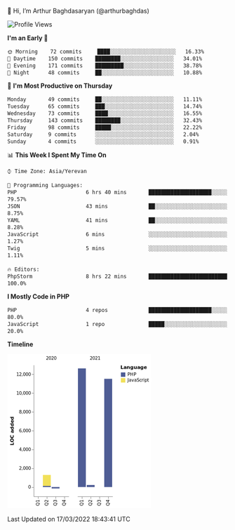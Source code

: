 👋 Hi, I’m Arthur Baghdasaryan (@arthurbaghdas)


<!--START_SECTION:waka-->
![Profile Views](http://img.shields.io/badge/Profile%20Views-0-blue)

**I'm an Early 🐤** 

```text
🌞 Morning    72 commits     ████░░░░░░░░░░░░░░░░░░░░░   16.33% 
🌆 Daytime    150 commits    ████████░░░░░░░░░░░░░░░░░   34.01% 
🌃 Evening    171 commits    █████████░░░░░░░░░░░░░░░░   38.78% 
🌙 Night      48 commits     ██░░░░░░░░░░░░░░░░░░░░░░░   10.88%

```
📅 **I'm Most Productive on Thursday** 

```text
Monday       49 commits     ██░░░░░░░░░░░░░░░░░░░░░░░   11.11% 
Tuesday      65 commits     ███░░░░░░░░░░░░░░░░░░░░░░   14.74% 
Wednesday    73 commits     ████░░░░░░░░░░░░░░░░░░░░░   16.55% 
Thursday     143 commits    ████████░░░░░░░░░░░░░░░░░   32.43% 
Friday       98 commits     █████░░░░░░░░░░░░░░░░░░░░   22.22% 
Saturday     9 commits      ░░░░░░░░░░░░░░░░░░░░░░░░░   2.04% 
Sunday       4 commits      ░░░░░░░░░░░░░░░░░░░░░░░░░   0.91%

```


📊 **This Week I Spent My Time On** 

```text
⌚︎ Time Zone: Asia/Yerevan

💬 Programming Languages: 
PHP                      6 hrs 40 mins       ████████████████████░░░░░   79.57% 
JSON                     43 mins             ██░░░░░░░░░░░░░░░░░░░░░░░   8.75% 
YAML                     41 mins             ██░░░░░░░░░░░░░░░░░░░░░░░   8.28% 
JavaScript               6 mins              ░░░░░░░░░░░░░░░░░░░░░░░░░   1.27% 
Twig                     5 mins              ░░░░░░░░░░░░░░░░░░░░░░░░░   1.11%

🔥 Editors: 
PhpStorm                 8 hrs 22 mins       █████████████████████████   100.0%

```

**I Mostly Code in PHP** 

```text
PHP                      4 repos             ████████████████████░░░░░   80.0% 
JavaScript               1 repo              █████░░░░░░░░░░░░░░░░░░░░   20.0%

```


**Timeline**

![Chart not found](https://raw.githubusercontent.com/arthurbaghdas/arthurbaghdas/main/charts/bar_graph.png) 


 Last Updated on 17/03/2022 18:43:41 UTC
<!--END_SECTION:waka-->
